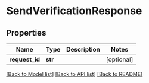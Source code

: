 # SendVerificationResponse

## Properties
Name | Type | Description | Notes
------------ | ------------- | ------------- | -------------
**request_id** | **str** |  | [optional] 

[[Back to Model list]](../README.md#documentation-for-models) [[Back to API list]](../README.md#documentation-for-api-endpoints) [[Back to README]](../README.md)


